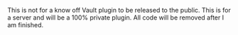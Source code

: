 This is not for a know off Vault plugin to be released to the public. This is for a server and will be a 100% private plugin. All code will be removed after I am finished.

